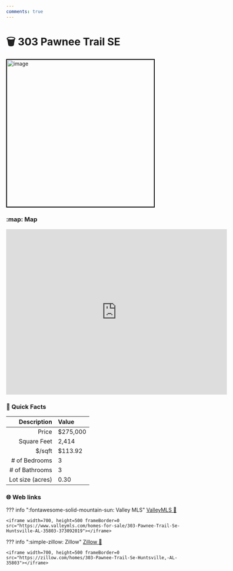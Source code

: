 ```yaml
---
comments: true
---
```


# 🗑 303 Pawnee Trail SE

<img
    src="https://realestatedigital.propertiescdn.com/ListingImages/alnaris-p/images/0/0/21862882.jpg" 
    alt="image" 
    width="400" 
    style="border:2px solid black">

### :map: Map

<iframe src="https://www.google.com/maps/embed?pb=!1m18!1m12!1m3!1d6566.234627870778!2d-86.56636552426866!3d34.62647557294613!2m3!1f0!2f0!3f0!3m2!1i1024!2i768!4f13.1!3m3!1m2!1s0x88620d5ccb6a5215%3A0x92b423192cddaa0b!2s303%20Pawnee%20Trail%20SE%2C%20Huntsville%2C%20AL%2035803!5e0!3m2!1sen!2sus!4v1717903372707!5m2!1sen!2sus" width="600" height="450" style="border:0;" allowfullscreen="" loading="lazy" referrerpolicy="no-referrer-when-downgrade"></iframe>

### :open_file_folder: Quick Facts

| Description       | Value |
| ----------------: | :---- |
| Price             | $275,000 |
| Square Feet       | 2,414 |
| $/sqft            | $113.92 |
| # of Bedrooms     | 3 |
| # of Bathrooms    | 3 |
| Lot size (acres)  | 0.30 |

### :globe_with_meridians: Web links

??? info ":fontawesome-solid-mountain-sun:  Valley MLS"
    [ValleyMLS 	:link:](https://www.valleymls.com/homes-for-sale/303-Pawnee-Trail-Se-Huntsville-AL-35803-373092019)

    <iframe width=700, height=500 frameBorder=0 src="https://www.valleymls.com/homes-for-sale/303-Pawnee-Trail-Se-Huntsville-AL-35803-373092019"></iframe>

??? info ":simple-zillow:  Zillow"
    [Zillow :link:](https://zillow.com/homes/303-Pawnee-Trail-Se-Huntsville,-AL-35803)

    <iframe width=700, height=500 frameBorder=0 src="https://zillow.com/homes/303-Pawnee-Trail-Se-Huntsville,-AL-35803"></iframe>